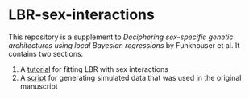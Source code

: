 # LBR-sex-interactions

This repository is a supplement to *Deciphering sex-specific genetic architectures
using local Bayesian regressions* by Funkhouser et al. It contains two sections:
1. A [tutorial](LBR_tutorial.md) for fitting LBR with sex interactions
2. A [script](sim_data.md) for generating simulated data that was used in the original
manuscript

